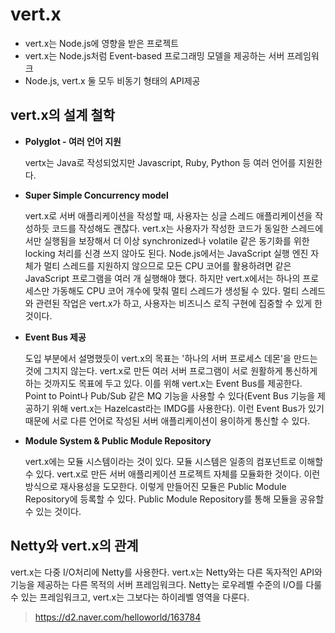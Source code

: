 # vert.x

- vert.x는 Node.js에 영향을 받은 프로젝트
- vert.x는 Node.js처럼 Event-based 프로그래밍 모델을 제공하는 서버 프레임워크
- Node.js, vert.x 둘 모두 비동기 형태의 API제공

## vert.x의 설계 철학

- **Polyglot - 여러 언어 지원**

  vertx는 Java로 작성되었지만 Javascript, Ruby, Python 등 여러 언어를 지원한다.

- **Super Simple Concurrency model**

  vert.x로 서버 애플리케이션을 작성할 때, 사용자는 싱글 스레드 애플리케이션을 작성하듯 코드를 작성해도 괜찮다. vert.x는 사용자가 작성한 코드가 동일한 스레드에서만 실행됨을 보장해서 더 이상 synchronized나 volatile 같은 동기화를 위한 locking 처리를 신경 쓰지 않아도 된다. Node.js에서는 JavaScript 실행 엔진 자체가 멀티 스레드를 지원하지 않으므로 모든 CPU 코어를 활용하려면 같은 JavaScript 프로그램을 여러 개 실행해야 했다. 하지만 vert.x에서는 하나의 프로세스만 가동해도 CPU 코어 개수에 맞춰 멀티 스레드가 생성될 수 있다. 멀티 스레드와 관련된 작업은 vert.x가 하고, 사용자는 비즈니스 로직 구현에 집중할 수 있게 한 것이다.

- **Event Bus 제공**

  도입 부분에서 설명했듯이 vert.x의 목표는 '하나의 서버 프로세스 데몬'을 만드는 것에 그치지 않는다. vert.x로 만든 여러 서버 프로그램이 서로 원활하게 통신하게 하는 것까지도 목표에 두고 있다. 이를 위해 vert.x는 Event Bus를 제공한다. Point to Point나 Pub/Sub 같은 MQ 기능을 사용할 수 있다(Event Bus 기능을 제공하기 위해 vert.x는 Hazelcast라는 IMDG를 사용한다). 이런 Event Bus가 있기 때문에 서로 다른 언어로 작성된 서버 애플리케이션이 용이하게 통신할 수 있다.

- **Module System & Public Module Repository**

  vert.x에는 모듈 시스템이라는 것이 있다. 모듈 시스템은 일종의 컴포넌트로 이해할 수 있다. vert.x로 만든 서버 애플리케이션 프로젝트 자체를 모듈화한 것이다. 이런 방식으로 재사용성을 도모한다. 이렇게 만들어진 모듈은 Public Module Repository에 등록할 수 있다. Public Module Repository를 통해 모듈을 공유할 수 있는 것이다.

## Netty와 vert.x의 관계

vert.x는 다중 I/O처리에 Netty를 사용한다.
vert.x는 Netty와는 다른 독자적인 API와 기능을 제공하는 다른 목적의 서버 프레임워크다. Netty는 로우레벨 수준의 I/O를 다룰 수 있는 프레임워크고, vert.x는 그보다는 하이레벨 영역을 다룬다.

> https://d2.naver.com/helloworld/163784
